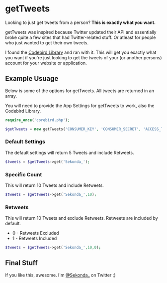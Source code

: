 # getTweets

Looking to just get tweets from a person? **This is exactly what you want.**

getTweets was inspired because Twitter updated their API and essentially broke quite a few sites that had Twitter-related stuff. Or atleast for people who just wanted to get their own tweets. 

I found the [Codebird Library](https://github.com/mynetx/codebird-php) and ran with it. This will get you exactly what you want if you're just looking to get the tweets of your (or another persons) account for your website or application.

## Example Usuage 

Below is some of the options for getTweets. All tweets are returned in an array. 

You will need to provide the App Settings for getTweets to work, also the Codebird Library.

```php
require_once('corebird.php');

$getTweets = new getTweets('CONSUMER_KEY', 'CONSUMER_SECRET', 'ACCESS_TOKEN', 'ACCESS_TOKEN_SECRET');
```


### Default Settings

The default settings will return 5 Tweets and include Retweets.

```php
$tweets = $getTweets->get('Sekonda_');
```

### Specific Count

This will return 10 Tweets and include Retweets.

```php
$tweets = $getTweets->get('Sekonda_',10);
```

### Retweets

This will return 10 Tweets and exclude Retweets. Retweets are included by default.

* 0 - Retweets Excluded
* 1 - Retweets Included

```php
$tweets = $getTweets->get('Sekonda_',10,0);
```

## Final Stuff

If you like this, awesome.  I'm [@Sekonda_](http://twitter.com/Sekonda_) on Twitter ;)